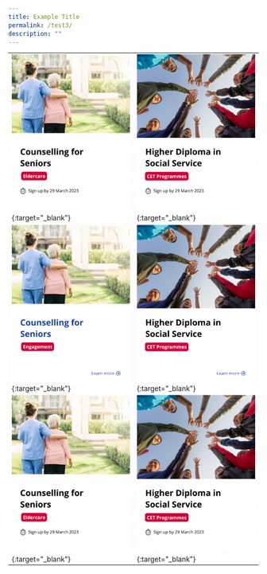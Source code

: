 ```yaml
---
title: Example Title
permalink: /test3/
description: ""
---
```

| | |
| --- | --- | 
| [![Eldercare](/images/eldercare-img.png)](https://ncss-ssi-staging.netlify.app/training/eldercare/){:target="_blank"} | [![HDSS](/images/hdss-img.png)](https://ncss-ssi-staging.netlify.app/training/cet/){:target="_blank"} | [![Eldercare](/images/eldercare-img.png)](https://ncss-ssi-staging.netlify.app/training/eldercare/){:target="_blank"} |
| [![Eldercare](/images/eldercare-img2.png)](https://ncss-ssi-staging.netlify.app/training/eldercare/){:target="_blank"} | [![HDSS](/images/hdss-img2.png)](https://ncss-ssi-staging.netlify.app/training/cet/){:target="_blank"} | [![Eldercare](/images/eldercare-img2.png)](https://ncss-ssi-staging.netlify.app/training/eldercare/){:target="_blank"} |
| [![Eldercare](/images/eldercare-img.png)](https://ncss-ssi-staging.netlify.app/training/eldercare/){:target="_blank"} | [![HDSS](/images/hdss-img.png)](https://ncss-ssi-staging.netlify.app/training/cet/){:target="_blank"} | [![Eldercare](/images/eldercare-img.png)](https://ncss-ssi-staging.netlify.app/training/eldercare/){:target="_blank"} |